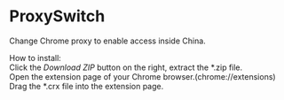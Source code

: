 ProxySwitch
===========

Change Chrome proxy to enable access inside China.

How to install:<br>
Click the <i>Download ZIP</i> button on the right, extract the \*.zip file.<br>
Open the extension page of your Chrome browser.(chrome://extensions)<br>
Drag the \*.crx file into the extension page.<br>
